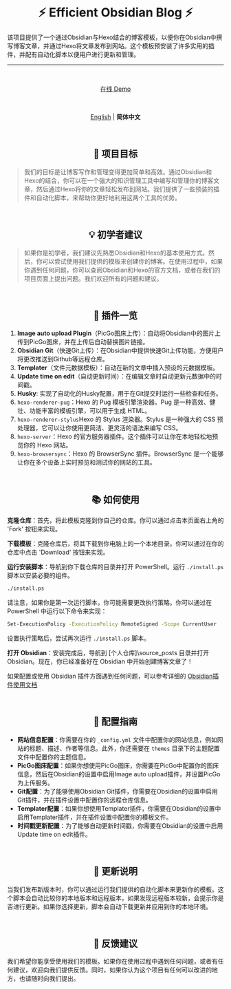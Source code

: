 <h1 align="center"><strong>⚡ Efficient Obsidian Blog ⚡</strong></h1>

该项目提供了一个通过Obsidian与Hexo结合的博客模板，以便你在Obsidian中撰写博客文章，并通过Hexo将文章发布到网站。这个模板预安装了许多实用的插件，并配有自动化脚本以便用户进行更新和管理。

***
<br>
<p align='center'>
<a href="https://efficient-obsidian-blog.vercel.app/">在线 Demo</a>
</p>

<br>
<p align='center'>
<a href="https://github.com/WRXinYue/efficient-obsidian-blog/blob/main/README.md">English</a> | <b>简体中文</b>
</p>

<br>
<h2 align="center"><strong>🎯 项目目标</strong></h2>

> 我们的目标是让博客写作和管理变得更加简单和高效。通过Obsidian和Hexo的结合，你可以在一个强大的知识管理工具中编写和管理你的博客文章，然后通过Hexo将你的文章轻松发布到网站。我们提供了一些预装的插件和自动化脚本，来帮助你更好地利用这两个工具的优势。

<br>
<h2 align="center"><strong>💡 初学者建议</strong></h2>

> 如果你是初学者，我们建议先熟悉Obsidian和Hexo的基本使用方式。然后，你可以尝试使用我们提供的模板来创建你的博客。在使用过程中，如果你遇到任何问题，你可以查阅Obsidian和Hexo的官方文档，或者在我们的项目页面上提出问题。我们欢迎所有的问题和建议。


<br>
<h2 align="center"><strong>🚀 插件一览</strong></h2>

1. **Image auto upload Plugin**（PicGo图床上传）：自动将Obsidian中的图片上传到PicGo图床，并在上传后自动替换图片链接。
2. **Obsidian Git**（快速Git上传）：在Obsidian中提供快速Git上传功能，方便用户将更改推送到Github等远程仓库。
3. **Templater**（文件元数据模板）：自动在新的文章中插入预设的元数据模板。
4. **Update time on edit**（自动更新时间）：在编辑文章时自动更新元数据中的时间戳。
5. **Husky**: 实现了自动化的Husky配置，用于在Git提交时运行一些检查和任务。
6. `hexo-renderer-pug`：Hexo 的 Pug 模板引擎渲染器。Pug 是一种高效、健壮、功能丰富的模板引擎，可以用于生成 HTML。
7. `hexo-renderer-stylus`Hexo 的 Stylus 渲染器。Stylus 是一种强大的 CSS 预处理器，它可以让你使用更简洁、更灵活的语法来编写 CSS。
8. `hexo-server`：Hexo 的官方服务器插件。这个插件可以让你在本地轻松地预览你的 Hexo 网站。
9. `hexo-browsersync`：Hexo 的 BrowserSync 插件。BrowserSync 是一个能够让你在多个设备上实时预览和测试你的网站的工具。

<br>
<h2 align="center"><strong>📚 如何使用</strong></h2>

**克隆仓库**：首先，将此模板克隆到你自己的仓库。你可以通过点击本页面右上角的 'Fork' 按钮来实现。

**下载模板**：克隆仓库后，将其下载到你电脑上的一个本地目录。你可以通过在你的仓库中点击 'Download' 按钮来实现。

**运行安装脚本**：导航到你下载仓库的目录并打开 PowerShell。运行 `./install.ps` 脚本以安装必要的组件。

```bash
./install.ps
```

请注意，如果你是第一次运行脚本，你可能需要更改执行策略。你可以通过在 PowerShell 中运行以下命令来实现：

```bash
Set-ExecutionPolicy -ExecutionPolicy RemoteSigned -Scope CurrentUser
```
设置执行策略后，尝试再次运行 `./install.ps` 脚本。

**打开 Obsidian**：安装完成后，导航到 [个人仓库]\source\_posts 目录并打开 Obsidian。现在，你已经准备好在 Obsidian 中开始创建博客文章了！

如果配置或使用 Obsidian 插件方面遇到任何问题，可以参考详细的 [Obsidian插件使用文档](https://github.com/WRXinYue/efficient-obsidian-blog/blob/master/doc/OBSIDIAN.zh-CN.md)

<br>
<h2 align="center"><strong>🔧 配置指南</strong></h2>

- **网站信息配置**：你需要在你的 `_config.yml` 文件中配置你的网站信息，例如网站的标题、描述、作者等信息。此外，你还需要在 `themes` 目录下的主题配置文件中配置你的主题信息。
- **PicGo图床配置**：如果你想使用PicGo图床，你需要在PicGo中配置你的图床信息，然后在Obsidian的设置中启用Image auto upload插件，并设置PicGo为上传服务。
- **Git配置**：为了能够使用Obsidian Git插件，你需要在Obsidian的设置中启用Git插件，并在插件设置中配置你的远程仓库信息。
- **Templater配置**：如果你想使用Templater插件，你需要在Obsidian的设置中启用Templater插件，并在插件设置中配置你的模板文件。
- **时间戳更新配置**：为了能够自动更新时间戳，你需要在Obsidian的设置中启用Update time on edit插件。

<br>
<h2 align="center"><strong>🔄 更新说明</strong></h2>

当我们发布新版本时，你可以通过运行我们提供的自动化脚本来更新你的模板。这个脚本会自动比较你的本地版本和远程版本，如果发现远程版本较新，会提示你是否进行更新。如果你选择更新，脚本会自动下载更新并应用到你的本地环境。

<br>
<h2 align="center"><strong>📮 反馈建议</strong></h2>

我们希望你能享受使用我们的模板。如果你在使用过程中遇到任何问题，或者有任何建议，欢迎向我们提供反馈。同时，如果你认为这个项目有任何可以改进的地方，也请随时向我们提出。
